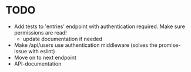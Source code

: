 # TODO

- Add tests to 'entries' endpoint with authentication required. Make sure permissions are read!
  - update documentation if needed
- Make /api/users use authentication middleware (solves the promise-issue with eslint)
- Move on to next endpoint
- API-documentation
